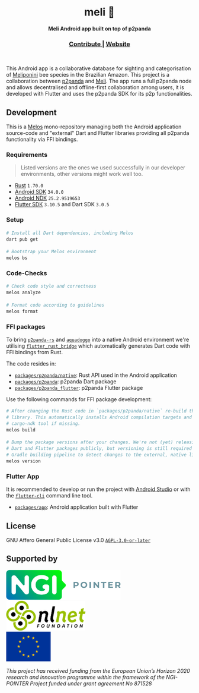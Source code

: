<h1 align="center">meli 🐝</h1>

<div align="center">
  <strong>Meli Android app built on top of p2panda</strong>
</div>

<div align="center">
  <h3>
    <a href="https://p2panda.org/about/contribute">
      Contribute
    </a>
    <span> | </span>
    <a href="https://p2panda.org">
      Website
    </a>
  </h3>
</div>

<br/>

This Android app is a collaborative database for sighting and categorisation of [Meliponini](https://en.wikipedia.org/wiki/Stingless_bee) bee species in the Brazilian Amazon. This project is a collaboration between [p2panda](https://p2panda.org/) and [Meli](https://www.meli-bees.org/). The app runs a full p2panda node and allows decentralised and offline-first collaboration among users, it is developed with Flutter and uses the p2panda SDK for its p2p functionalities.

## Development

This is a [Melos](https://melos.invertase.dev) mono-repository managing both
the Android application source-code and "external" Dart and Flutter libraries
providing all p2panda functionality via FFI bindings.

### Requirements

> Listed versions are the ones we used successfully in our developer
> environments, other versions might work well too.

* [Rust](https://www.rust-lang.org/tools/install) `1.70.0`
* [Android SDK](https://developer.android.com/tools) `34.0.0`
* [Android NDK](https://developer.android.com/ndk/) `25.2.9519653`
* [Flutter SDK](https://docs.flutter.dev/get-started/install) `3.10.5` and Dart SDK `3.0.5`

### Setup

```bash
# Install all Dart dependencies, including Melos
dart pub get

# Bootstrap your Melos environment
melos bs
```

### Code-Checks

```bash
# Check code style and correctness
melos analyze

# Format code according to guidelines
melos format
```

### FFI packages

To bring [`p2panda-rs`] and [`aquadoggo`] into a native Android environment
we're utilising [`flutter_rust_bridge`] which automatically generates Dart code
with FFI bindings from Rust.

The code resides in:

* [`packages/p2panda/native`](packages/p2panda/native): Rust API used in the Android application
* [`packages/p2panda`](packages/p2panda): p2panda Dart package
* [`packages/p2panda_flutter`](packages/p2panda_flutter): p2panda Flutter package

Use the following commands for FFI package development:

```bash
# After changing the Rust code in `packages/p2panda/native` re-build the
# library. This automatically installs Android compilation targets and the
# cargo-ndk tool if missing.
melos build

# Bump the package versions after your changes. We're not (yet) releasing the
# Dart and Flutter packages publicly, but versioning is still required for the
# Gradle building pipeline to detect changes to the external, native libraries.
melos version
```

### Flutter App

It is recommended to develop or run the project with [Android Studio](https://developer.android.com/studio) or with the [`flutter-cli`] command line tool.

* [`packages/app`](packages/app): Android application built with Flutter

## License

GNU Affero General Public License v3.0 [`AGPL-3.0-or-later`](LICENSE)

## Supported by

<img src="https://raw.githubusercontent.com/p2panda/.github/main/assets/ngi-logo.png" width="auto" height="80px"><br />
<img src="https://raw.githubusercontent.com/p2panda/.github/main/assets/nlnet-logo.svg" width="auto" height="80px"><br />
<img src="https://raw.githubusercontent.com/p2panda/.github/main/assets/eu-flag-logo.png" width="auto" height="80px">

*This project has received funding from the European Union’s Horizon 2020
research and innovation programme within the framework of the NGI-POINTER
Project funded under grant agreement No 871528*

[`aquadoggo`]: https://github.com/p2panda/aquadoggo
[`flutter-cli`]: https://docs.flutter.dev/reference/flutter-cli
[`flutter_rust_bridge`]: https://github.com/fzyzcjy/flutter_rust_bridge
[`p2panda-rs`]: https://github.com/p2panda/p2panda
[`p2panda`]: https://p2panda.org
